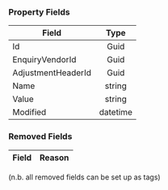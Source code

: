 ### Property Fields

| Field        | Type           | 
| ------------- |:-------------:|
| Id      | Guid |
| EnquiryVendorId      | Guid      |
| AdjustmentHeaderId      | Guid      |
| Name | string      |
| Value | string      |
| Modified | datetime      |

### Removed Fields

| Field        | Reason           | 
| ------------- |:-------------:|

(n.b. all removed fields can be set up as tags)
